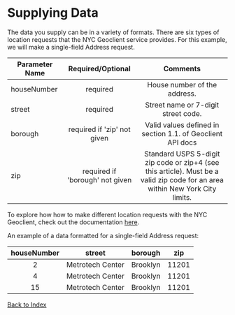 # Supplying Data
The data you supply can be in a variety of formats. There are six types of location requests that the NYC Geoclient service provides. For this example, we will make a single-field Address request.

| **Parameter Name** | **Required/Optional** | **Comments** |
|----------------|:-------------------------------:|:-----------------------------------------------------------------------------------------------------------------------------:|
| houseNumber | required | House number of the address. |
| street | required | Street name or 7-digit street code. |
| borough | required if 'zip' not given | Valid values defined in section 1.1. of Geoclient API docs |
| zip | required if 'borough' not given | Standard USPS 5-digit zip code or zip+4 (see this article). Must be a valid zip code for an area within New York City limits. |

To explore how how to make different location requests with the NYC Geoclient, check out the documentation [here](https://api.cityofnewyork.us/geoclient/v1/doc).


An example of a data formatted for a single-field Address request:

| houseNumber | street | borough | zip |
|:-------------:|:------:|:-------:|:---:|
| 2 | Metrotech Center | Brooklyn | 11201 |
| 4 | Metrotech Center | Brooklyn | 11201 |
| 15 | Metrotech Center | Brooklyn | 11201 |
[Back to Index](./index.md)
